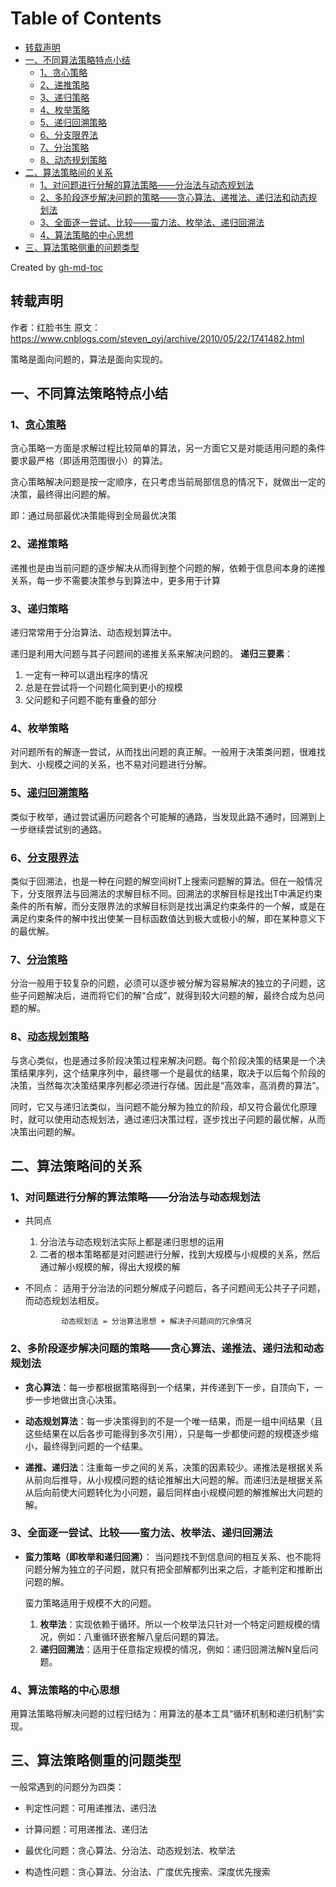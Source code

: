 
Table of Contents
=================
* [转载声明](#转载声明)
* [一、不同算法策略特点小结](#一不同算法策略特点小结)
    * [1、<a href="https://www.cnblogs.com/steven_oyj/archive/2010/05/22/1741375.html" rel="nofollow">贪心策略</a>](#1贪心策略)
    * [2、递推策略](#2递推策略)
    * [3、递归策略](#3递归策略)
    * [4、枚举策略](#4枚举策略)
    * [5、<a href="https://www.cnblogs.com/steven_oyj/archive/2010/05/22/1741376.html" rel="nofollow">递归回溯策略</a>](#5递归回溯策略)
    * [6、<a href="https://www.cnblogs.com/steven_oyj/archive/2010/05/22/1741378.html" rel="nofollow">分支限界法</a>](#6分支限界法)
    * [7、<a href="https://www.cnblogs.com/steven_oyj/archive/2010/05/22/1741370.html" rel="nofollow">分治策略</a>](#7分治策略)
    * [8、<a href="https://www.cnblogs.com/steven_oyj/archive/2010/05/22/1741374.html" rel="nofollow">动态规划策略</a>](#8动态规划策略)
* [二、算法策略间的关系](#二算法策略间的关系)
    * [1、对问题进行分解的算法策略——分治法与动态规划法](#1对问题进行分解的算法策略分治法与动态规划法)
    * [2、多阶段逐步解决问题的策略——贪心算法、递推法、递归法和动态规划法](#2多阶段逐步解决问题的策略贪心算法递推法递归法和动态规划法)
    * [3、全面逐一尝试、比较——蛮力法、枚举法、递归回溯法](#3全面逐一尝试比较蛮力法枚举法递归回溯法)
    * [4、算法策略的中心思想](#4算法策略的中心思想)
* [三、算法策略侧重的问题类型](#三算法策略侧重的问题类型)

Created by [gh-md-toc](https://github.com/ekalinin/github-markdown-toc)

## 转载声明
作者：红脸书生
原文：https://www.cnblogs.com/steven_oyj/archive/2010/05/22/1741482.html

策略是面向问题的，算法是面向实现的。

## 一、不同算法策略特点小结
### 1、[贪心策略](https://www.cnblogs.com/steven_oyj/archive/2010/05/22/1741375.html)
贪心策略一方面是求解过程比较简单的算法，另一方面它又是对能适用问题的条件要求最严格（即适用范围很小）的算法。

贪心策略解决问题是按一定顺序，在只考虑当前局部信息的情况下，就做出一定的决策，最终得出问题的解。

即：通过局部最优决策能得到全局最优决策

### 2、递推策略
递推也是由当前问题的逐步解决从而得到整个问题的解，依赖于信息间本身的递推关系，每一步不需要决策参与到算法中，更多用于计算

### 3、递归策略
递归常常用于分治算法、动态规划算法中。

递归是利用大问题与其子问题间的递推关系来解决问题的。
**递归三要素**：
1. 一定有一种可以退出程序的情况
2. 总是在尝试将一个问题化简到更小的规模
3. 父问题和子问题不能有重叠的部分


### 4、枚举策略
对问题所有的解逐一尝试，从而找出问题的真正解。一般用于决策类问题，很难找到大、小规模之间的关系，也不易对问题进行分解。

### 5、[递归回溯策略](https://www.cnblogs.com/steven_oyj/archive/2010/05/22/1741376.html)
类似于枚举，通过尝试遍历问题各个可能解的通路，当发现此路不通时，回溯到上一步继续尝试别的通路。

### 6、[分支限界法](https://www.cnblogs.com/steven_oyj/archive/2010/05/22/1741378.html)
类似于回溯法，也是一种在问题的解空间树T上搜索问题解的算法。但在一般情况下，分支限界法与回溯法的求解目标不同。回溯法的求解目标是找出T中满足约束条件的所有解，而分支限界法的求解目标则是找出满足约束条件的一个解，或是在满足约束条件的解中找出使某一目标函数值达到极大或极小的解，即在某种意义下的最优解。

### 7、[分治策略](https://www.cnblogs.com/steven_oyj/archive/2010/05/22/1741370.html)
分治一般用于较复杂的问题，必须可以逐步被分解为容易解决的独立的子问题，这些子问题解决后，进而将它们的解“合成”，就得到较大问题的解，最终合成为总问题的解。

### 8、[动态规划策略](https://www.cnblogs.com/steven_oyj/archive/2010/05/22/1741374.html)
与贪心类似，也是通过多阶段决策过程来解决问题。每个阶段决策的结果是一个决策结果序列，这个结果序列中，最终哪一个是最优的结果，取决于以后每个阶段的决策，当然每次决策结果序列都必须进行存储。因此是“高效率，高消费的算法”。

同时，它又与递归法类似，当问题不能分解为独立的阶段，却又符合最优化原理时，就可以使用动态规划法，通过递归决策过程，逐步找出子问题的最优解，从而决策出问题的解。

## 二、算法策略间的关系
### 1、对问题进行分解的算法策略——分治法与动态规划法
+ 共同点
    1. 分治法与动态规划法实际上都是递归思想的运用
    2. 二者的根本策略都是对问题进行分解，找到大规模与小规模的关系，然后通过解小规模的解，得出大规模的解
+ 不同点：
  适用于分治法的问题分解成子问题后，各子问题间无公共子子问题，而动态规划法相反。

              动态规划法 = 分治算法思想 + 解决子问题间的冗余情况

### 2、多阶段逐步解决问题的策略——贪心算法、递推法、递归法和动态规划法

+ **贪心算法**：每一步都根据策略得到一个结果，并传递到下一步，自顶向下，一步一步地做出贪心决策。

+ **动态规划算法**：每一步决策得到的不是一个唯一结果，而是一组中间结果（且这些结果在以后各步可能得到多次引用），只是每一步都使问题的规模逐步缩小，最终得到问题的一个结果。

+ **递推、递归法**：注重每一步之间的关系，决策的因素较少。递推法是根据关系从前向后推导，从小规模问题的结论推解出大问题的解。而递归法是根据关系从后向前使大问题转化为小问题，最后同样由小规模问题的解推解出大问题的解。

### 3、全面逐一尝试、比较——蛮力法、枚举法、递归回溯法
+ **蛮力策略（即枚举和递归回溯）**：
  当问题找不到信息间的相互关系、也不能将问题分解为独立的子问题，就只有把全部解都列出来之后，才能判定和推断出问题的解。

  蛮力策略适用于规模不大的问题。

  1. **枚举法**：实现依赖于循环。所以一个枚举法只针对一个特定问题规模的情况，例如：八重循环嵌套解八皇后问题的算法。
  2. **递归回溯法**：适用于任意指定规模的情况，例如：递归回溯法解N皇后问题。

### 4、算法策略的中心思想
用算法策略将解决问题的过程归结为：用算法的基本工具“循环机制和递归机制”实现。

 

## 三、算法策略侧重的问题类型
一般常遇到的问题分为四类：
+ 判定性问题：可用递推法、递归法

+ 计算问题：可用递推法、递归法

+ 最优化问题：贪心算法、分治法、动态规划法、枚举法

+ 构造性问题：贪心算法、分治法、广度优先搜索、深度优先搜索